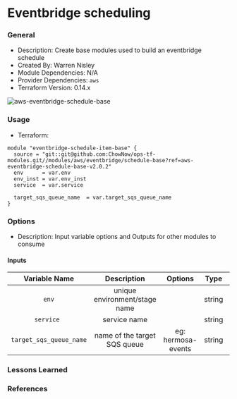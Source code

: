 # Eventbridge scheduling

### General

* Description: Create base modules used to build an eventbridge schedule
* Created By: Warren Nisley
* Module Dependencies: N/A
* Provider Dependencies: `aws`
* Terraform Version: 0.14.x

![aws-eventbridge-schedule-base](https://github.com/ChowNow/ops-tf-modules/workflows/aws-eventbridge-schedule-base/badge.svg)

### Usage

* Terraform:

```hcl
module "eventbridge-schedule-item-base" {
  source = "git::git@github.com:ChowNow/ops-tf-modules.git//modules/aws/eventbridge/schedule-base?ref=aws-eventbridge-schedule-base-v2.0.2"
  env      = var.env
  env_inst = var.env_inst
  service  = var.service

  target_sqs_queue_name  = var.target_sqs_queue_name
}
```


### Options

* Description: Input variable options and Outputs for other modules to consume

#### Inputs

| Variable Name           | Description                          | Options            | Type     | Required? |
| :---------------------: | :----------------------------------: | :----------------: | :------: | :-------: |
| `env`                   | unique environment/stage name        |                    | string   |  Yes      |
| `service `              | service name                         |                    | string   |  Yes      |
| `target_sqs_queue_name` | name of the target SQS queue         | eg: hermosa-events | string   |  Yes      |

### Lessons Learned


### References
